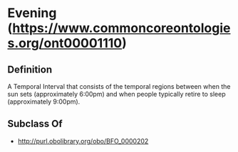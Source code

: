 # Evening (https://www.commoncoreontologies.org/ont00001110)

## Definition
A Temporal Interval that consists of the temporal regions between when the sun sets (approximately 6:00pm) and when people typically retire to sleep (approximately 9:00pm).

## Subclass Of
- http://purl.obolibrary.org/obo/BFO_0000202

